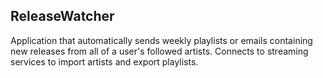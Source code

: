 ## ReleaseWatcher

Application that automatically sends weekly playlists or emails containing new releases from all of a user's followed artists. Connects to streaming services to import artists and export playlists.
